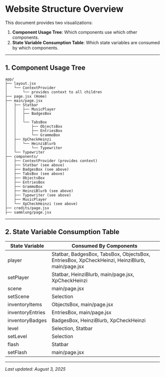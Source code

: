 # Website Structure Overview

This document provides two visualizations:

1. **Component Usage Tree**: Which components use which other components.
2. **State Variable Consumption Table**: Which state variables are consumed by which components.

---

## 1. Component Usage Tree

```
app/
├── layout.jsx
│   └── ContextProvider
│       └── provides context to all children
├── page.jsx (Home)
├── main/page.jsx
│   ├── Statbar
│   │   ├── MusicPlayer
│   │   ├── BadgesBox
│   │   │
│   │   └── TabsBox
│   │       ├── ObjectsBox
│   │       ├── EntriesBox
│   │       └── GrammoBox
│   ├── XpCheckHeinzi
│   │   └── HeinziBlurb
│   │       └── Typewriter
│   └── Typewriter
├── components/
│   ├── ContextProvider (provides context)
│   ├── Statbar (see above)
│   ├── BadgesBox (see above)
│   ├── TabsBox (see above)
│   ├── ObjectsBox
│   ├── EntriesBox
│   ├── GrammoBox
│   ├── HeinziBlurb (see above)
│   ├── Typewriter (see above)
│   ├── MusicPlayer
│   └── XpCheckHeinzi (see above)
├── credits/page.jsx
├── sammlung/page.jsx
```

---

## 2. State Variable Consumption Table

| State Variable   | Consumed By Components                                                                         |
| ---------------- | ---------------------------------------------------------------------------------------------- |
| player           | Statbar, BadgesBox, TabsBox, ObjectsBox, EntriesBox, XpCheckHeinzi, HeinziBlurb, main/page.jsx |
| setPlayer        | Statbar, HeinziBlurb, main/page.jsx, XpCheckHeinzi                                             |
| scene            | main/page.jsx                                                                                  |
| setScene         | Selection                                                                                      |
| inventoryItems   | ObjectsBox, main/page.jsx                                                                      |
| inventoryEntries | EntriesBox, main/page.jsx                                                                      |
| inventoryBadges  | BadgesBox, HeinziBlurb, XpCheckHeinzi                                                          |
| level            | Selection, Statbar                                                                             |
| setLevel         | Selection                                                                                      |
| flash            | Statbar                                                                                        |
| setFlash         | main/page.jsx                                                                                  |

---

_Last updated: August 3, 2025_
